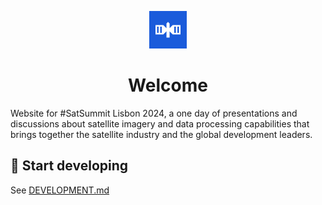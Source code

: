 <p align="center">
  <a href="https://lisbon.satsummit.io">
    <img alt="Satsummit satellite icon" src="./static/meta/icon-192.png" width="60" />
  </a>
</p>
<h1 align="center">
  Welcome
</h1>

Website for #SatSummit Lisbon 2024, a one day of presentations and discussions about satellite imagery and data processing capabilities that brings together the satellite industry and the global development leaders.

## 🚀 Start developing

See [DEVELOPMENT.md](./DEVELOPMENT.md)
